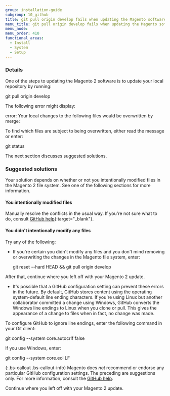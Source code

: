 ```yaml
---
group: installation-guide
subgroup: 10_github
title: git pull origin develop fails when updating the Magento software
menu_title: git pull origin develop fails when updating the Magento software
menu_node:
menu_order: 410
functional_areas:
  - Install
  - System
  - Setup
---
```


### Details

One of the steps to updating the Magento 2 software is to update your local repository by running:

 git pull origin develop

The following error might display:

 error: Your local changes to the following files would be overwritten by merge:
 <list of files>

To find which files are subject to being overwritten, either read the message or enter:

 git status

The next section discusses suggested solutions.

### Suggested solutions

Your solution depends on whether or not you intentionally modified files in the Magento 2 file system. See one of the following sections for more information.

#### You intentionally modified files

Manually resolve the conflicts in the usual way. If you're not sure what to do, consult [GitHub help](https://help.github.com/){:target="_blank"}.

#### You didn't intentionally modify any files

Try any of the following:

* If you're certain you didn't modify any files and you don't mind removing or overwriting the changes in the Magento file system, enter:

  git reset --hard HEAD && git pull origin develop

 After that, continue where you left off with your Magento 2 update.

* It's possible that a GitHub configuration setting can prevent these errors in the future. By default, GitHub stores content using the operating system-default line ending characters. If you're using Linux but another collaborator committed a change using Windows, GitHub converts the Windows line endings to Linux when you clone or pull. This gives the appearance of a change to files when in fact, no change was made.

 To configure GitHub to ignore line endings, enter the following command in your Git client:

  git config --system core.autocrlf false

 If you use Windows, enter:

  git config --system core.eol LF

 {:.bs-callout .bs-callout-info}
  Magento does <em>not</em> recommend or endorse any particular GitHub configuration settings. The preceding are suggestions only. For more information, consult the [GitHub help](https://help.github.com/).

 Continue where you left off with your Magento 2 update.
